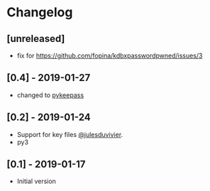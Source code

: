 # Changelog

## [unreleased]
- fix for https://github.com/fopina/kdbxpasswordpwned/issues/3

## [0.4] - 2019-01-27
- changed to [pykeepass](https://github.com/pschmitt/pykeepass/)

## [0.2] - 2019-01-24
- Support for key files [@julesduvivier](https://github.com/julesduvivier).
- py3

## [0.1] - 2019-01-17
- Initial version

